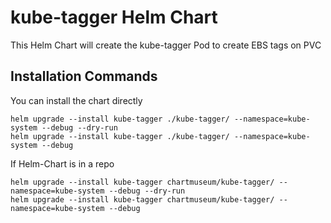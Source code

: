 # kube-tagger Helm Chart

This Helm Chart will create the kube-tagger Pod to create EBS tags on PVC

## Installation Commands

You can install the chart directly

```
helm upgrade --install kube-tagger ./kube-tagger/ --namespace=kube-system --debug --dry-run
helm upgrade --install kube-tagger ./kube-tagger/ --namespace=kube-system --debug 
```

If Helm-Chart is in a repo

```
helm upgrade --install kube-tagger chartmuseum/kube-tagger/ --namespace=kube-system --debug --dry-run
helm upgrade --install kube-tagger chartmuseum/kube-tagger/ --namespace=kube-system --debug 
```
